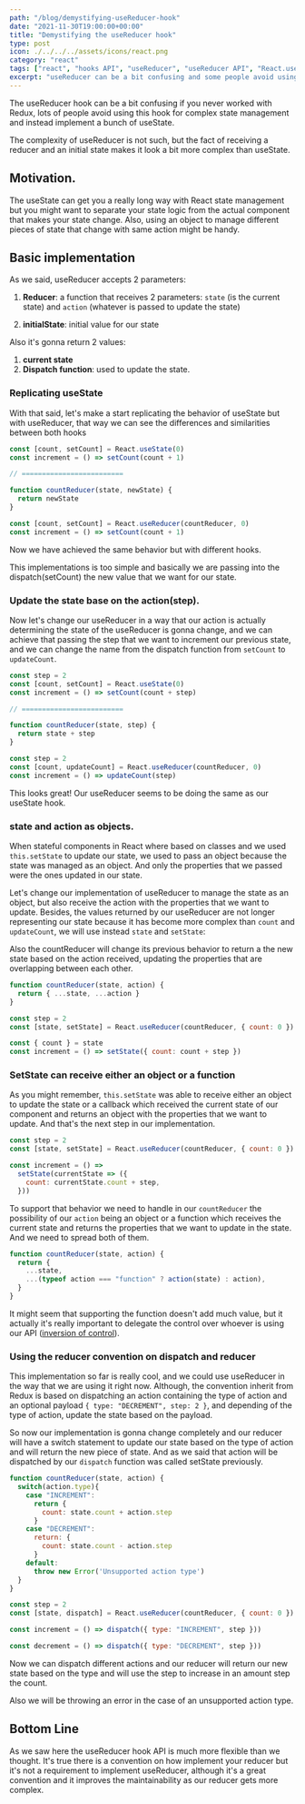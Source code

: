 ```yaml
---
path: "/blog/demystifying-useReducer-hook"
date: "2021-11-30T19:00:00+00:00"
title: "Demystifying the useReducer hook"
type: post
icon: ./../../../assets/icons/react.png
category: "react"
tags: ["react", "hooks API", "useReducer", "useReducer API", "React.useReducer"]
excerpt: "useReducer can be a bit confusing and some people avoid using this hook for complex state management."
---
```


The useReducer hook can be a bit confusing if you never worked with Redux, lots of people avoid using this hook for complex state management and instead implement a bunch of useState.

The complexity of useReducer is not such, but the fact of receiving a reducer and an initial state makes it look a bit more complex than useState.

## Motivation.

The useState can get you a really long way with React state management but you might want to separate your state logic from the actual component that makes your state change. Also, using an object to manage different pieces of state that change with same action might be handy.

## Basic implementation

As we said, useReducer accepts 2 parameters:

1. **Reducer**: a function that receives 2 parameters: `state` (is the current state) and `action` (whatever is passed to update the state)

2. **initialState**: initial value for our state

Also it's gonna return 2 values:

1. **current state**
2. **Dispatch function**: used to update the state.

### Replicating useState

With that said, let's make a start replicating the behavior of useState but with useReducer, that way we can see the differences and similarities between both hooks

```js
const [count, setCount] = React.useState(0)
const increment = () => setCount(count + 1)

// =========================

function countReducer(state, newState) {
  return newState
}

const [count, setCount] = React.useReducer(countReducer, 0)
const increment = () => setCount(count + 1)
```

Now we have achieved the same behavior but with different hooks.

This implementations is too simple and basically we are passing into the dispatch(setCount) the new value that we want for our state.

### Update the state base on the action(step).

Now let's change our useReducer in a way that our action is actually determining the state of the useReducer is gonna change, and we can achieve that passing the step that we want to increment our previous state, and we can change the name from the dispatch function from `setCount` to `updateCount`.

```js
const step = 2
const [count, setCount] = React.useState(0)
const increment = () => setCount(count + step)

// =========================

function countReducer(state, step) {
  return state + step
}

const step = 2
const [count, updateCount] = React.useReducer(countReducer, 0)
const increment = () => updateCount(step)
```

This looks great! Our useReducer seems to be doing the same as our useState hook.

### state and action as objects.

When stateful components in React where based on classes and we used `this.setState` to update our state, we used to pass an object because the state was managed as an object. And only the properties that we passed were the ones updated in our state.

Let's change our implementation of useReducer to manage the state as an object, but also receive the action with the properties that we want to update. Besides, the values returned by our useReducer are not longer representing our state because it has become more complex than `count` and `updateCount`, we will use instead `state` and `setState`:

Also the countReducer will change its previous behavior to return a the new state based on the action received, updating the properties that are overlapping between each other.

```js
function countReducer(state, action) {
  return { ...state, ...action }
}

const step = 2
const [state, setState] = React.useReducer(countReducer, { count: 0 })

const { count } = state
const increment = () => setState({ count: count + step })
```

### SetState can receive either an object or a function

As you might remember, `this.setState` was able to receive either an object to update the state or a callback which received the current state of our component and returns an object with the properties that we want to update. And that's the next step in our implementation.

```js
const step = 2
const [state, setState] = React.useReducer(countReducer, { count: 0 })

const increment = () =>
  setState(currentState => ({
    count: currentState.count + step,
  }))
```

To support that behavior we need to handle in our `countReducer` the possibility of our `action` being an object or a function which receives the current state and returns the properties that we want to update in the state. And we need to spread both of them.

```js
function countReducer(state, action) {
  return {
    ...state,
    ...(typeof action === "function" ? action(state) : action),
  }
}
```

It might seem that supporting the function doesn't add much value, but it actually it's really important to delegate the control over whoever is using our API ([inversion of control]('/high-order-functions-callbacks-inversion-control')).

### Using the reducer convention on dispatch and reducer

This implementation so far is really cool, and we could use useReducer in the way that we are using it right now. Although, the convention inherit from Redux is based on dispatching an action containing the type of action and an optional payload `{ type: "DECREMENT", step: 2 }`, and depending of the type of action, update the state based on the payload.

So now our implementation is gonna change completely and our reducer will have a switch statement to update our state based on the type of action and will return the new piece of state. And as we said that action will be dispatched by our `dispatch` function was called setState previously.

```js
function countReducer(state, action) {
  switch(action.type){
    case "INCREMENT":
      return {
        count: state.count + action.step
      }
    case "DECREMENT":
      return: {
        count: state.count - action.step
      }
    default:
      throw new Error('Unsupported action type')
  }
}

const step = 2
const [state, dispatch] = React.useReducer(countReducer, { count: 0 })

const increment = () => dispatch({ type: "INCREMENT", step }))

const decrement = () => dispatch({ type: "DECREMENT", step }))

```

Now we can dispatch different actions and our reducer will return our new state based on the type and will use the step to increase in an amount step the count.

Also we will be throwing an error in the case of an unsupported action type.

## Bottom Line

As we saw here the useReducer hook API is much more flexible than we thought. It's true there is a convention on how implement your reducer but it's not a requirement to implement useReducer, although it's a great convention and it improves the maintainability as our reducer gets more complex.
